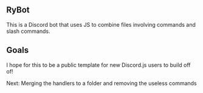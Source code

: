 ## RyBot

This is a Discord bot that uses JS to combine files involving commands and slash commands.

## Goals

I hope for this to be a public template for new Discord.js users to build off of!

Next: Merging the handlers to a folder and removing the useless commands